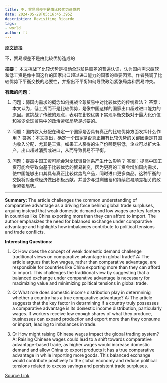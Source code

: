 ```yaml
---
title: 不，贸易顺差不是由比较优势造成的
date: 2024-05-28T05:16:45.395Z
description: Revisiting Ricardo
tags: 
- world
author: ft
---
```


[原文链接](https://ft.com/content/8e24a163-161b-44e4-8071-b16d4732d892)

不，贸易顺差不是由比较优势造成的

**摘要：**
本文挑战了比较优势是推动全球贸易顺差的普遍认识，认为国内需求疲软和低工资是像中国这样的国家出口超过进口能力的国家的重要因素。作者强调了比较优势下平衡交换的必要性，并指出不平衡如何导致政治紧张局势和贸易冲突。

**有趣的问题：**

1. 问题：弱国内需求的概念如何挑战全球贸易中对比较优势的传统看法？
   答案：本文认为，低工资而不是比较优势，是像中国这样的国家出口超过进口能力的原因。这挑战了传统的观点，表明在比较优势下实现平衡交换对于最大化价值和减少全球贸易中的政治紧张局势是必要的。

2. 问题：国内收入分配在确定一个国家是否具有真正的比较优势方面发挥什么作用？
   答案：本文提出，确定一个国家是否真正拥有比较优势的关键因素是其国内收入分配，尤其是工资。如果工人获得的生产份额足够低，企业可以扩大生产，出口超过消费或进口，从而导致贸易不平衡。

3. 问题：提高中国工资可能会对全球贸易体系产生什么影响？
   答案：提高中国工资可能会导致向基于比较优势的贸易转变，因为更高的工资会增加国内需求，使中国能够出口其具有真正比较优势的产品，同时进口更多商品。这种平衡的交换将对全球经济做出积极贡献，并减少与过剩储蓄和持续贸易顺差相关的政治紧张局势。

---

**Summary:**
The article challenges the common understanding of comparative advantage as a driving force behind global trade surpluses, arguing instead that weak domestic demand and low wages are key factors in countries like China exporting more than they can afford to import. The author emphasizes the need for balanced exchange under comparative advantage and highlights how imbalances contribute to political tensions and trade conflicts.

**Interesting Questions:**
1. Q: How does the concept of weak domestic demand challenge traditional views on comparative advantage in global trade?
   A: The article argues that low wages, rather than comparative advantage, are responsible for countries like China exporting more than they can afford to import. This challenges the traditional view by suggesting that a balanced exchange under comparative advantage is necessary for maximizing value and minimizing political tensions in global trade.

2. Q: What role does domestic income distribution play in determninig whether a country has a true comparative advantage?
   A: The article suggests that the key factor in determining if a country truly possesses a comparative advantage is its domestic income distribution, particularly wages. If workers receive low enough shares of what they produce, businesses can expand production and export more than they consume or import, leading to imbalances in trade.

3. Q: How might raising Chinese wages impact the global trading system?
   A: Raising Chinese wages could lead to a shift towards comparative advantage-based trade, as higher wages would increase domestic demand and allow China to export products it has a true comparative advantage in while importing more goods. This balanced exchange would contribute positively to the global economy and reduce political tensions related to excess savings and persistent trade surpluses.

[Source Link](https://ft.com/content/8e24a163-161b-44e4-8071-b16d4732d892)

